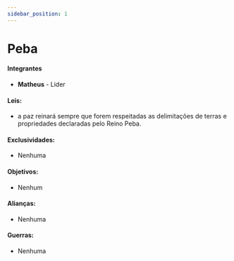 ```yaml
---
sidebar_position: 1
---
```


# Peba

#### Integrantes

- **Matheus** - Lider

#### Leis:

- a paz reinará sempre que forem respeitadas as delimitações
  de terras e propriedades declaradas pelo Reino Peba.

#### Exclusividades:

- Nenhuma

#### Objetivos:

- Nenhum

#### Alianças:

- Nenhuma

#### Guerras:

- Nenhuma
